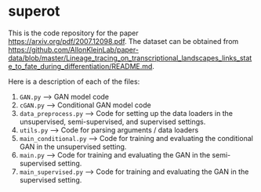 # superot

This is the code repository for the paper https://arxiv.org/pdf/2007.12098.pdf. The dataset can be obtained from https://github.com/AllonKleinLab/paper-data/blob/master/Lineage_tracing_on_transcriptional_landscapes_links_state_to_fate_during_differentiation/README.md. 

Here is a description of each of the files: 

1. `GAN.py` --> GAN model code 
2. `cGAN.py` --> Conditional GAN model code
3. `data_preprocess.py` --> Code for setting up the data loaders in the unsupervised, semi-supervised, and supervised settings. 
4. `utils.py` --> Code for parsing arguments / data loaders
5. `main_conditional.py` --> Code for training and evaluating the conditional GAN in the unsupervised setting. 
6. `main.py` --> Code for training and evaluating the GAN in the semi-supervised setting. 
7. `main_supervised.py` --> Code for training and evaluating the GAN in the supervised setting. 
